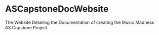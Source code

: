 # ASCapstoneDocWebsite
The Website Detailing the Documentation of creating the Music Madness AS Capstone Project
